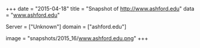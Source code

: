 
+++
date = "2015-04-18"
title = "Snapshot of http://www.ashford.edu"
data = "www.ashford.edu"

Server = ["Unknown"]
domain = ["ashford.edu"]

  image = "snapshots/2015_16/www.ashford.edu.png"
+++
#
